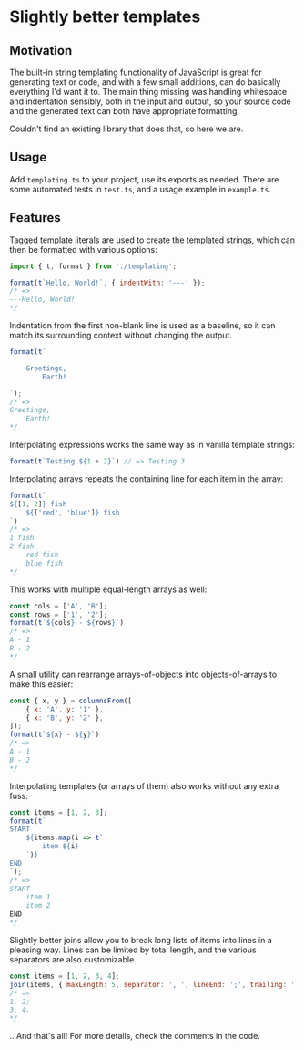 # Slightly better templates

## Motivation

The built-in string templating functionality of JavaScript is great for generating text or code, and with a few small
additions, can do basically everything I'd want it to. The main thing missing was handling whitespace and indentation
sensibly, both in the input and output, so your source code and the generated text can both have appropriate formatting.

Couldn't find an existing library that does that, so here we are.

## Usage

Add `templating.ts` to your project, use its exports as needed.
There are some automated tests in `test.ts`, and a usage example in `example.ts`.  

## Features

Tagged template literals are used to create the templated strings, which can then be formatted with various options:

```javascript
import { t, format } from './templating';

format(t`Hello, World!`, { indentWith: '---' });
/* =>
---Hello, World!
*/
```

Indentation from the first non-blank line is used as a baseline, so it can match its surrounding context without
changing the output.

```javascript
format(t`

    Greetings,
        Earth!

`);
/* =>
Greetings,
    Earth!
*/
```

Interpolating expressions works the same way as in vanilla template strings:

```javascript
format(t`Testing ${1 + 2}`) // => Testing 3
```

Interpolating arrays repeats the containing line for each item in the array:

```javascript
format(t`
${[1, 2]} fish
    ${['red', 'blue']} fish
`)
/* =>
1 fish
2 fish
    red fish
    blue fish
*/
```

This works with multiple equal-length arrays as well:

```javascript
const cols = ['A', 'B'];
const rows = ['1', '2'];
format(t`${cols} - ${rows}`)
/* =>
A - 1
B - 2
*/
```

A small utility can rearrange arrays-of-objects into objects-of-arrays to make this easier:

```javascript
const { x, y } = columnsFrom([
    { x: 'A', y: '1' },
    { x: 'B', y: '2' },
]);
format(t`${x} - ${y}`)
/* =>
A - 1
B - 2
*/
```

Interpolating templates (or arrays of them) also works without any extra fuss:

```javascript
const items = [1, 2, 3];
format(t`
START
    ${items.map(i => t`
        item ${i} 
    `)}
END
`);
/* =>
START
    item 1
    item 2
END
*/
```

Slightly better joins allow you to break long lists of items into lines in a pleasing way. Lines can be limited by total
length, and the various separators are also customizable.  

```javascript
const items = [1, 2, 3, 4];
join(items, { maxLength: 5, separator: ', ', lineEnd: ';', trailing: '.' });
/* =>
1, 2;
3, 4.
*/
```

...And that's all! For more details, check the comments in the code.